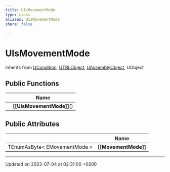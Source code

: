 ```yaml
---
title: UIsMovementMode
type: class
aliases: UIsMovementMode
share: false

---
```


# UIsMovementMode





Inherits from [UCondition](/docs/SDK/Source/Classes/classUCondition.md), [UTBLObject](/docs/SDK/Source/Classes/classUTBLObject.md), [UAssemblyObject](/docs/SDK/Source/Classes/classUAssemblyObject.md), UObject

## Public Functions

|                | Name           |
| -------------- | -------------- |
| | **[[UIsMovementMode]]**() |

## Public Attributes

|                | Name           |
| -------------- | -------------- |
| TEnumAsByte< EMovementMode > | **[[MovementMode]]**  |

-------------------------------

Updated on 2023-07-04 at 02:31:00 +0200